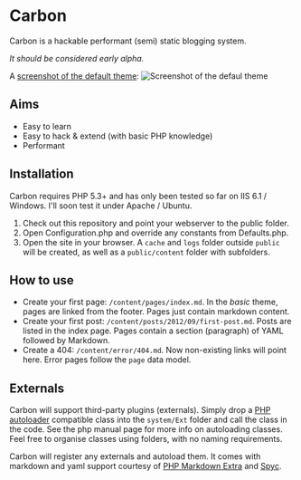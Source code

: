 # Carbon
Carbon is a hackable performant (semi) static blogging system. 

_It should be considered early alpha._

A [screenshot of the default theme](http://i.imm.io/FV6p.png):
![Screenshot of the defaul theme](http://i.imm.io/FV6p.png)


## Aims

* Easy to learn
* Easy to hack & extend (with basic PHP knowledge)
* Performant


## Installation

Carbon requires PHP 5.3+ and has only been tested so far on IIS 6.1 / Windows. I'll soon test it under Apache / Ubuntu.

1. Check out this repository and point your webserver to the public folder.
2. Open Configuration.php and override any constants from Defaults.php.
3. Open the site in your browser. A `cache` and `logs` folder outside `public` will be created, as well as a `public/content` folder with subfolders.


## How to use

* Create your first page: `/content/pages/index.md`. In the _basic_ theme, pages are linked from the footer. Pages just contain markdown content.
* Create your first post: `/content/posts/2012/09/first-post.md`. Posts are listed in the index page. Pages contain a section (paragraph) of YAML followed by Markdown.
* Create a 404: `/content/error/404.md`. Now non-existing links will point here. Error pages follow the `page` data model.

## Externals

Carbon will support third-party plugins (externals). Simply drop a [PHP autoloader](http://php.net/manual/en/language.oop5.autoload.php) compatible class into the `system/Ext` folder and call the class in the code. See the php manual page for more info on autoloading classes. Feel free to organise classes using folders, with no naming requirements.

Carbon will register any externals and autoload them. It comes with markdown and yaml support courtesy of [PHP Markdown Extra](http://michelf.ca/projects/php-markdown/) and [Spyc](https://github.com/mustangostang/spyc/).